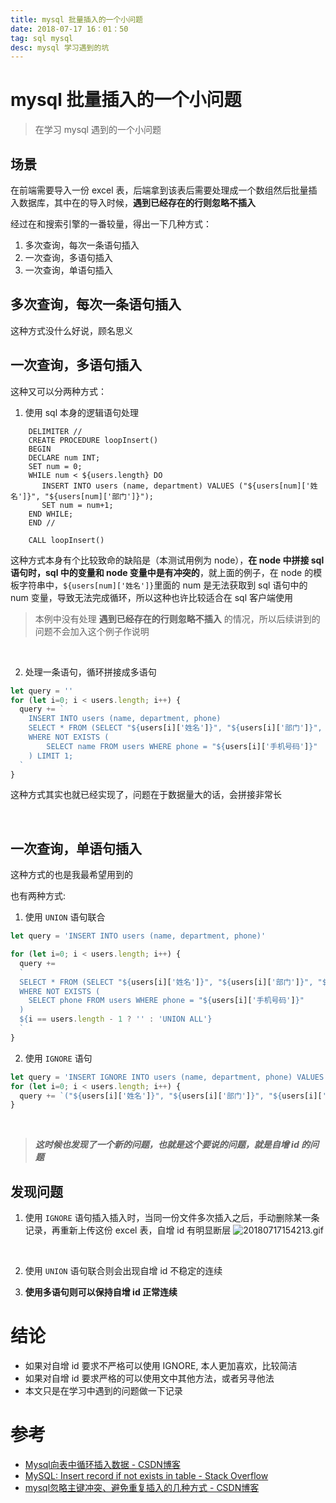 ```yaml
---
title: mysql 批量插入的一个小问题
date: 2018-07-17 16：01：50
tag: sql mysql
desc: mysql 学习遇到的坑
---
```


# mysql 批量插入的一个小问题

> 在学习 mysql 遇到的一个小问题

## 场景

在前端需要导入一份 excel 表，后端拿到该表后需要处理成一个数组然后批量插入数据库，其中在的导入时候，**遇到已经存在的行则忽略不插入**

经过在和搜索引擎的一番较量，得出一下几种方式：

1. 多次查询，每次一条语句插入
2. 一次查询，多语句插入
3. 一次查询，单语句插入

## 多次查询，每次一条语句插入

这种方式没什么好说，顾名思义

## 一次查询，多语句插入

这种又可以分两种方式：
1. 使用 sql 本身的逻辑语句处理
```mysql
    DELIMITER //
    CREATE PROCEDURE loopInsert()
    BEGIN
    DECLARE num INT;
    SET num = 0;
    WHILE num < ${users.length} DO
       INSERT INTO users (name, department) VALUES ("${users[num]['姓名']}", "${users[num]['部门']}");
       SET num = num+1;
    END WHILE;
    END //

    CALL loopInsert()
```

这种方式本身有个比较致命的缺陷是（本测试用例为 node），**在 node 中拼接 sql 语句时，sql 中的变量和 node 变量中是有冲突的**，就上面的例子，在 node 的模板字符串中，`${users[num]['姓名']}`里面的 num 是无法获取到 sql 语句中的 num 变量，导致无法完成循环，所以这种也许比较适合在 sql 客户端使用
> 本例中没有处理 **遇到已经存在的行则忽略不插入** 的情况，所以后续讲到的问题不会加入这个例子作说明

<br>

2. 处理一条语句，循环拼接成多语句
```js
let query = ''
for (let i=0; i < users.length; i++) {
  query += `
    INSERT INTO users (name, department, phone)
    SELECT * FROM (SELECT "${users[i]['姓名']}", "${users[i]['部门']}", "${users[i]['手机号码']}") AS tmp
    WHERE NOT EXISTS (
        SELECT name FROM users WHERE phone = "${users[i]['手机号码']}"
    ) LIMIT 1;
  `
}
```

这种方式其实也就已经实现了，问题在于数据量大的话，会拼接非常长

<br>

## 一次查询，单语句插入

这种方式的也是我最希望用到的

也有两种方式:

1. 使用 `UNION` 语句联合
```js
let query = 'INSERT INTO users (name, department, phone)'

for (let i=0; i < users.length; i++) {
  query +=
  `
  SELECT * FROM (SELECT "${users[i]['姓名']}", "${users[i]['部门']}", "${users[i]['手机号码']}") AS tmp
  WHERE NOT EXISTS (
    SELECT phone FROM users WHERE phone = "${users[i]['手机号码']}"
  )
  ${i == users.length - 1 ? '' : 'UNION ALL'}
  `
}
```

2. 使用 `IGNORE` 语句
```js
let query = 'INSERT IGNORE INTO users (name, department, phone) VALUES '
for (let i=0; i < users.length; i++) {
  query += `("${users[i]['姓名']}", "${users[i]['部门']}", "${users[i]['手机号码']}")${i == users.length - 1 ? '' : ', '}`
}
```

<br>

> ***这时候也发现了一个新的问题，也就是这个要说的问题，就是自增 id 的问题***

## 发现问题

1. 使用 `IGNORE` 语句插入插入时，当同一份文件多次插入之后，手动删除某一条记录，再重新上传这份 excel 表，自增 id 有明显断层
  ![20180717154213.gif](http://p8rgie9qn.bkt.clouddn.com/img/20180717154213.gif)

<br>

2. 使用 `UNION` 语句联合则会出现自增 id 不稳定的连续

3. **使用多语句则可以保持自增 id 正常连续**

# 结论

- 如果对自增 id 要求不严格可以使用 IGNORE, 本人更加喜欢，比较简洁
- 如果对自增 id 要求严格的可以使用文中其他方法，或者另寻他法
- 本文只是在学习中遇到的问题做一下记录


# 参考

- [Mysql向表中循环插入数据 - CSDN博客](https://blog.csdn.net/ashic/article/details/46574865)
- [MySQL: Insert record if not exists in table - Stack Overflow](https://stackoverflow.com/questions/3164505/mysql-insert-record-if-not-exists-in-table)
- [mysql忽略主键冲突、避免重复插入的几种方式 - CSDN博客](https://blog.csdn.net/chivalrousli/article/details/51160731)